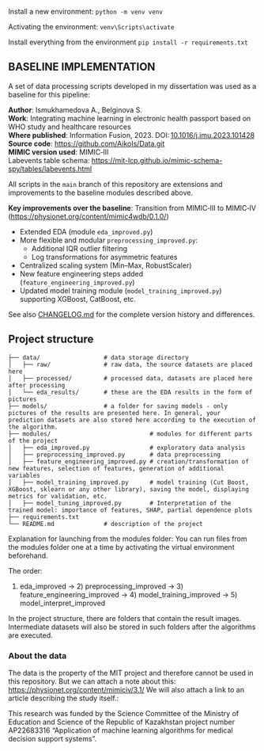 Install a new environment:
`python -m venv venv`

Activating the environment:
`venv\Scripts\activate`

Install everything from the environment
`pip install -r requirements.txt`

## BASELINE IMPLEMENTATION

A set of data processing scripts developed in my dissertation was used as a baseline for this pipeline:

**Author**: Ismukhamedova A., Belginova S.  
**Work**: Integrating machine learning in electronic health passport based on WHO study and healthcare resources  
**Where published**: Information Fusion, 2023. DOI: [10.1016/j.imu.2023.101428](https://doi.org/10.1016/j.imu.2023.101428)  
**Source code**: https://github.com/AikoIs/Data.git  
**MIMIC version used**: MIMIC‑III  
Labevents table schema: https://mit-lcp.github.io/mimic-schema-spy/tables/labevents.html

All scripts in the `main` branch of this repository are extensions and improvements to the baseline modules described above.

**Key improvements over the baseline**:
Transition from MIMIC‑III to MIMIC‑IV (https://physionet.org/content/mimic4wdb/0.1.0/)  
- Extended EDA (module `eda_improved.py`)  
- More flexible and modular `preprocessing_improved.py`:
  - Additional IQR outlier filtering  
  - Log transformations for asymmetric features  
- Centralized scaling system (Min–Max, RobustScaler)  
- New feature engineering steps added (`feature_engineering_improved.py`)  
- Updated model training module (`model_training_improved.py`) supporting XGBoost, CatBoost, etc.

See also [CHANGELOG.md](./CHANGELOG.md) for the complete version history and differences.


## Project structure
```project/
├── data/                  # data storage directory
│   ├── raw/               # raw data, the source datasets are placed here
│   ├── processed/         # processed data, datasets are placed here after processing
│   └── eda_results/       # these are the EDA results in the form of pictures
├── models/                # a folder for saving models - only pictures of the results are presented here. In general, your prediction datasets are also stored here according to the execution of the algorithm.
├── modules/                            # modules for different parts of the project
│   ├── eda_improved.py                 # exploratory data analysis
│   ├── preprocessing_improved.py       # data preprocessing
│   ├── feature_engineering_improved.py # creation/transformation of new features, selection of features, generation of additional variables
│   ├── model_training_improved.py      # model training (Cut Boost, XGBoost, sklearn or any other library), saving the model, displaying metrics for validation, etc.
│   ├── model_tuning_improved.py        # Interpretation of the trained model: importance of features, SHAP, partial dependence plots
├── requirements.txt       
└── README.md              # description of the project
```

Explanation for launching from the modules folder:
You can run files from the modules folder one at a time by activating the virtual environment beforehand.

The order:
1) eda_improved → 2) preprocessing_improved → 3) feature_engineering_improved → 4) model_training_improved → 5) model_interpret_improved

In the project structure, there are folders that contain the result images. 
Intermediate datasets will also be stored in such folders after the algorithms are executed.

### About the data
The data is the property of the MIT project and therefore cannot be used in this repository.
But we can attach a note about this: https://physionet.org/content/mimiciv/3.1/
We will also attach a link to an article describing the study itself.:


This research was funded by the Science Committee of the Ministry of Education and Science of the Republic  of  Kazakhstan  project  number  AP22683316  “Application  of  machine  learning  algorithms  for medical decision support systems”.



